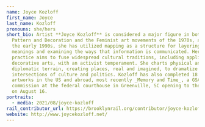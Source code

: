```yaml
---
name: Joyce Kozloff
first_name: Joyce
last_name: Kozloff
pronouns: she/hers
short_bio: Artist **Joyce Kozloff** is considered a major figure in both the
  Pattern and Decoration and the Feminist art movements of the 1970s, and since
  the early 1990s, she has utilized mapping as a structure for layering multiple
  meanings and examining the ways that information is communicated. Her artistic
  practice aims to fuse widespread cultural traditions, including applied and
  decorative arts, with an activist temperament. She charts physical and
  diplomatic terrain, creating places, real and imagined, to dramatize the
  intersections of culture and politics. Kozloff has also completed 18 public
  artworks in the US and abroad, most recently _Memory and Time_, a GSA
  commission at the federal courthouse in Greenville, SC opening to the public
  on August 16.
portraits:
  - media: 2021/08/joyce-kozloff
rail_contributor_url: https://brooklynrail.org/contributor/joyce-kozloff
website: http://www.joycekozloff.net/
---
```

